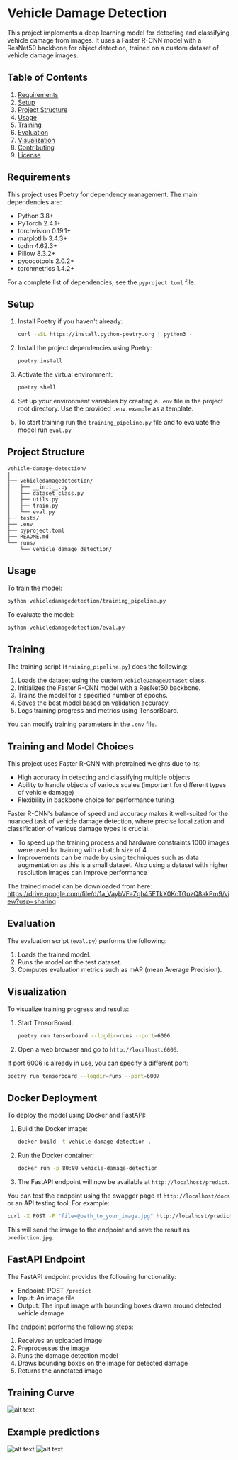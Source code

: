 # Vehicle Damage Detection

This project implements a deep learning model for detecting and classifying vehicle damage from images. It uses a Faster R-CNN model with a ResNet50 backbone for object detection, trained on a custom dataset of vehicle damage images.

## Table of Contents
1. [Requirements](#requirements)
2. [Setup](#setup)
3. [Project Structure](#project-structure)
4. [Usage](#usage)
5. [Training](#training)
6. [Evaluation](#evaluation)
7. [Visualization](#visualization)
8. [Contributing](#contributing)
9. [License](#license)

## Requirements

This project uses Poetry for dependency management. The main dependencies are:

- Python 3.8+
- PyTorch 2.4.1+
- torchvision 0.19.1+
- matplotlib 3.4.3+
- tqdm 4.62.3+
- Pillow 8.3.2+
- pycocotools 2.0.2+
- torchmetrics 1.4.2+

For a complete list of dependencies, see the `pyproject.toml` file.

## Setup

1. Install Poetry if you haven't already:
   ```bash
   curl -sSL https://install.python-poetry.org | python3 -
   ```

2. Install the project dependencies using Poetry:
   ```bash
   poetry install
   ```

3. Activate the virtual environment:
   ```bash
   poetry shell
   ```

5. Set up your environment variables by creating a `.env` file in the project root directory. Use the provided `.env.example` as a template.

6. To start training run the `training_pipeline.py` file and to evaluate the model run `eval.py`

## Project Structure

```
vehicle-damage-detection/
│
├── vehicledamagedetection/
│   ├── __init__.py
│   ├── dataset_class.py
│   ├── utils.py
│   ├── train.py
│   └── eval.py
├── tests/
├── .env
├── pyproject.toml
├── README.md
└── runs/
    └── vehicle_damage_detection/
```

## Usage

To train the model:

```bash
python vehicledamagedetection/training_pipeline.py
```

To evaluate the model:

```bash
python vehicledamagedetection/eval.py
```

## Training

The training script (`training_pipeline.py`) does the following:

1. Loads the dataset using the custom `VehicleDamageDataset` class.
2. Initializes the Faster R-CNN model with a ResNet50 backbone.
3. Trains the model for a specified number of epochs.
4. Saves the best model based on validation accuracy.
5. Logs training progress and metrics using TensorBoard.

You can modify training parameters in the `.env` file.


## Training and Model Choices

This project uses Faster R-CNN with pretrained weights due to its:

- High accuracy in detecting and classifying multiple objects
- Ability to handle objects of various scales (important for different types of vehicle damage)
- Flexibility in backbone choice for performance tuning

Faster R-CNN's balance of speed and accuracy makes it well-suited for the nuanced task of vehicle damage detection, where precise localization and classification of various damage types is crucial.


- To speed up the training process and hardware constraints 1000 images were used for training with a batch size of 4. 
- Improvements can be made by using techniques such as data augmentation as this is a small dataset. Also using a dataset with higher resolution images can improve performance

The trained model can be downloaded from here: https://drive.google.com/file/d/1a_VaybVFaZgh45ETkX0KcTGpzQ8akPm9/view?usp=sharing


## Evaluation

The evaluation script (`eval.py`) performs the following:

1. Loads the trained model.
2. Runs the model on the test dataset.
3. Computes evaluation metrics such as mAP (mean Average Precision).

## Visualization

To visualize training progress and results:

1. Start TensorBoard:
   ```bash
   poetry run tensorboard --logdir=runs --port=6006
   ```
2. Open a web browser and go to `http://localhost:6006`.

If port 6006 is already in use, you can specify a different port:
```bash
poetry run tensorboard --logdir=runs --port=6007
```

## Docker Deployment

To deploy the model using Docker and FastAPI:

1. Build the Docker image:
   ```bash
   docker build -t vehicle-damage-detection .
   ```

2. Run the Docker container:
   ```bash
   docker run -p 80:80 vehicle-damage-detection
   ```

3. The FastAPI endpoint will now be available at `http://localhost/predict`.

You can test the endpoint using the swagger page at `http://localhost/docs` or an API testing tool. For example:

```bash
curl -X POST -F "file=@path_to_your_image.jpg" http://localhost/predict --output prediction.jpg
```

This will send the image to the endpoint and save the result as `prediction.jpg`.

## FastAPI Endpoint

The FastAPI endpoint provides the following functionality:

- Endpoint: POST `/predict`
- Input: An image file
- Output: The input image with bounding boxes drawn around detected vehicle damage

The endpoint performs the following steps:
1. Receives an uploaded image
2. Preprocesses the image
3. Runs the damage detection model
4. Draws bounding boxes on the image for detected damage
5. Returns the annotated image


## Training Curve

![alt text](/training_loss.png)

## Example predictions

![alt text](/inference_1.png)
![alt text](/inference_2.png)
